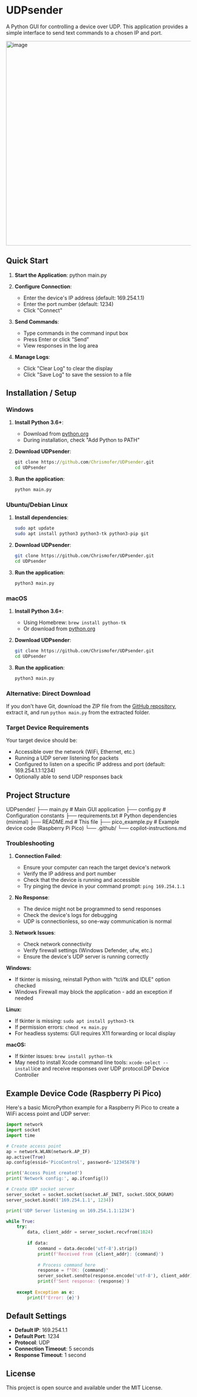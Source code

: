# UDPsender

A Python GUI for controlling a device over UDP. This application provides a simple interface to send text commands to a chosen IP and port.

<img width="629" height="557" alt="image" src="https://github.com/user-attachments/assets/f0bffb5e-d7ab-4fee-831c-63b1107b4535" />


## Quick Start

1. **Start the Application**:
   python main.py

2. **Configure Connection**:
   - Enter the device's IP address (default: 169.254.1.1)
   - Enter the port number (default: 1234)
   - Click "Connect"

3. **Send Commands**:
   - Type commands in the command input box
   - Press Enter or click "Send"
   - View responses in the log area

4. **Manage Logs**:
   - Click "Clear Log" to clear the display
   - Click "Save Log" to save the session to a file


## Installation / Setup

### Windows

1. **Install Python 3.6+**:
   - Download from [python.org](https://www.python.org/downloads/)
   - During installation, check "Add Python to PATH"

2. **Download UDPsender**:
   ```cmd
   git clone https://github.com/Chrismofer/UDPsender.git
   cd UDPsender
   ```

3. **Run the application**:
   ```cmd
   python main.py
   ```

### Ubuntu/Debian Linux

1. **Install dependencies**:
   ```bash
   sudo apt update
   sudo apt install python3 python3-tk python3-pip git
   ```

2. **Download UDPsender**:
   ```bash
   git clone https://github.com/Chrismofer/UDPsender.git
   cd UDPsender
   ```

3. **Run the application**:
   ```bash
   python3 main.py
   ```

### macOS

1. **Install Python 3.6+**:
   - Using Homebrew: `brew install python-tk`
   - Or download from [python.org](https://www.python.org/downloads/)

2. **Download UDPsender**:
   ```bash
   git clone https://github.com/Chrismofer/UDPsender.git
   cd UDPsender
   ```

3. **Run the application**:
   ```bash
   python3 main.py
   ```

### Alternative: Direct Download
If you don't have Git, download the ZIP file from the [GitHub repository](https://github.com/Chrismofer/UDPsender), extract it, and run `python main.py` from the extracted folder.


### Target Device Requirements

Your target device should be:
- Accessible over the network (WiFi, Ethernet, etc.)
- Running a UDP server listening for packets
- Configured to listen on a specific IP address and port (default: 169.254.1.1:1234)
- Optionally able to send UDP responses back

## Project Structure

UDPsender/
├── main.py              # Main GUI application
├── config.py            # Configuration constants
├── requirements.txt     # Python dependencies (minimal)
├── README.md           # This file
├── pico_example.py     # Example device code (Raspberry Pi Pico)
└── .github/
    └── copilot-instructions.md


### Troubleshooting
1. **Connection Failed**:
   - Ensure your computer can reach the target device's network
   - Verify the IP address and port number
   - Check that the device is running and accessible
   - Try pinging the device in your command prompt: `ping 169.254.1.1`

2. **No Response**:
   - The device might not be programmed to send responses
   - Check the device's logs for debugging
   - UDP is connectionless, so one-way communication is normal

3. **Network Issues**:
   - Check network connectivity
   - Verify firewall settings (Windows Defender, ufw, etc.)
   - Ensure the device's UDP server is running correctly

**Windows:**
- If tkinter is missing, reinstall Python with "tcl/tk and IDLE" option checked
- Windows Firewall may block the application - add an exception if needed

**Linux:**
- If tkinter is missing: `sudo apt install python3-tk`
- If permission errors: `chmod +x main.py`
- For headless systems: GUI requires X11 forwarding or local display

**macOS:**
- If tkinter issues: `brew install python-tk`
- May need to install Xcode command line tools: `xcode-select --install`ice and receive responses over UDP protocol.DP Device Controller

## Example Device Code (Raspberry Pi Pico)

Here's a basic MicroPython example for a Raspberry Pi Pico to create a WiFi access point and UDP server:

```python
import network
import socket
import time

# Create access point
ap = network.WLAN(network.AP_IF)
ap.active(True)
ap.config(essid='PicoControl', password='12345678')

print('Access Point created')
print('Network config:', ap.ifconfig())

# Create UDP socket server
server_socket = socket.socket(socket.AF_INET, socket.SOCK_DGRAM)
server_socket.bind(('169.254.1.1', 1234))

print('UDP Server listening on 169.254.1.1:1234')

while True:
    try:
        data, client_addr = server_socket.recvfrom(1024)
        
        if data:
            command = data.decode('utf-8').strip()
            print(f'Received from {client_addr}: {command}')
            
            # Process command here
            response = f"OK: {command}"
            server_socket.sendto(response.encode('utf-8'), client_addr)
            print(f'Sent response: {response}')
            
    except Exception as e:
        print(f'Error: {e}')
```

## Default Settings

- **Default IP**: 169.254.1.1
- **Default Port**: 1234
- **Protocol**: UDP
- **Connection Timeout**: 5 seconds
- **Response Timeout**: 1 second

## License

This project is open source and available under the MIT License.
